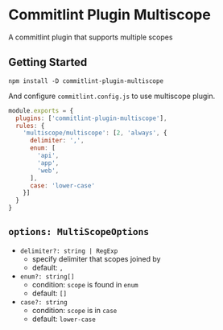 # Commitlint Plugin Multiscope

A commitlint plugin that supports multiple scopes

## Getting Started

```shell
npm install -D commitlint-plugin-multiscope
```

And configure `commitlint.config.js` to use multiscope plugin.

```javascript
module.exports = {
  plugins: ['commitlint-plugin-multiscope'],
  rules: {
    'multiscope/multiscope': [2, 'always', {
      delimiter: ',',
      enum: [
        'api',
        'app',
        'web',
      ],
      case: 'lower-case'
    }]
  }
}
```

## `options: MultiScopeOptions`

- `delimiter?: string | RegExp`
  - specify delimiter that scopes joined by
  - default: `,`
- `enum?: string[]`
  - condition: `scope` is found in `enum`
  - default: `[]`
- `case?: string`
  - condition: `scope` is in  `case`
  - default: `lower-case`
